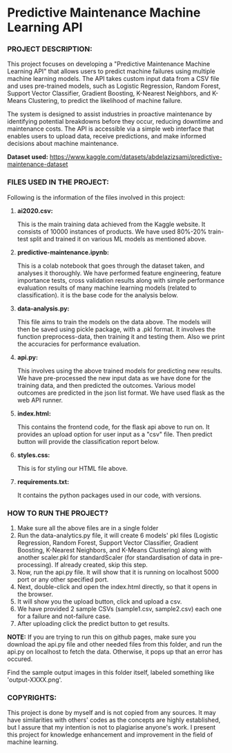 # Predictive Maintenance Machine Learning API

### PROJECT DESCRIPTION:
This project focuses on developing a "Predictive Maintenance Machine Learning API" that allows users to predict machine failures using multiple machine learning models. The API takes custom input data from a CSV file and uses pre-trained models, such as Logistic Regression, Random Forest, Support Vector Classifier, Gradient Boosting, K-Nearest Neighbors, and K-Means Clustering, to predict the likelihood of machine failure. 

The system is designed to assist industries in proactive maintenance by identifying potential breakdowns before they occur, reducing downtime and maintenance costs. The API is accessible via a simple web interface that enables users to upload data, receive predictions, and make informed decisions about machine maintenance.

**Dataset used:** https://www.kaggle.com/datasets/abdelazizsami/predictive-maintenance-dataset

### FILES USED IN THE PROJECT:
Following is the information of the files involved in this project:

1. **ai2020.csv:**

    This is the main training data achieved from the Kaggle website. It consists of 10000 instances of products. We have used 80%-20% train-test split and trained it on various ML models as mentioned above.

2. **predictive-maintenance.ipynb:**

    This is a colab notebook that goes through the dataset taken, and analyses it thoroughly. We have performed feature engineering, feature importance tests, cross validation results along with simple performance evaluation results of many machine learning models (related to classification). it is the base code for the analysis below.

3. **data-analysis.py:**

   This file aims to train the models on the data above. The models will then be saved using pickle package, with a .pkl format. It involves the function preprocess-data, then training it and testing them. Also we print the accuracies for performance evaluation.

5. **api.py:**

   This involves using the above trained models for predicting new results. We have pre-processed the new input data as we have done for the training data, and then predicted the outcomes. Various model outcomes are predicted in the json list format. We have used flask as the web API runner.

7. **index.html:**

   This contains the frontend code, for the flask api above to run on. It provides an upload option for user input as a "csv" file. Then predict button will provide the classification report below.

9. **styles.css:**

   This is for styling our HTML file above.

11. **requirements.txt:**

    It contains the python packages used in our code, with versions.


### HOW TO RUN THE PROJECT?
1. Make sure all the above files are in a single folder
2. Run the data-analytics.py file, it will create 6 models' pkl files (Logistic Regression, Random Forest, Support Vector Classifier, Gradient Boosting, K-Nearest Neighbors, and K-Means Clustering) along with another scaler.pkl for standardScaler (for standardisation of data in pre-processing). If already created, skip this step.
3. Now, run the api.py file. It will show that it is running on localhost 5000 port or any other specified port. 
4. Next, double-click and open the index.html directly, so that it opens in the browser. 
5. It will show you the upload button, click and upload a csv.
6. We have provided 2 sample CSVs (sample1.csv, sample2.csv) each one for a failure and not-failure case.
7. After uploading click the predict button to get results.

**NOTE:** If you are trying to run this on github pages, make sure you download the api.py file and other needed files from this folder, and run the api.py on localhost to fetch the data. Otherwise, it pops up that an error has occured.

Find the sample output images in this folder itself, labeled something like 'output-XXXX.png'.

### COPYRIGHTS:
This project is done by myself and is not copied from any sources. It may have similarities with others' codes as the concepts are highly established, but I assure that my intention is not to plagiarise anyone's work. I present this project for knowledge enhancement and improvement in the field of machine learning.
